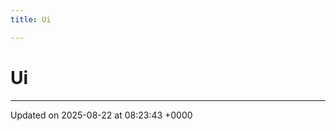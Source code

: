 ```yaml
---
title: Ui

---
```


# Ui








-------------------------------

Updated on 2025-08-22 at 08:23:43 +0000